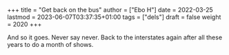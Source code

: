 +++
title = "Get back on the bus"
author = ["Ebo H"]
date = 2022-03-25
lastmod = 2023-06-07T03:37:35+01:00
tags = ["dels"]
draft = false
weight = 2020
+++

And so it goes. Never say never. Back to the interstates again after all these years to do a month of shows.
